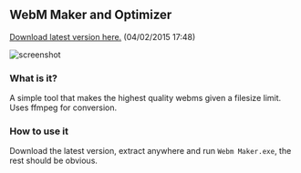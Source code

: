 ## WebM Maker and Optimizer

[Download latest version here.](http://a.pomf.se/aiawun.zip) (04/02/2015 17:48)

![screenshot](https://i.imgur.com/6apO719.png)

### What is it?

A simple tool that makes the highest quality webms given a filesize limit. Uses ffmpeg for conversion.

### How to use it

Download the latest version, extract anywhere and run `Webm Maker.exe`, the rest should be obvious.
